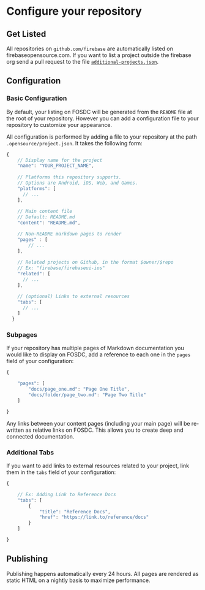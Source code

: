 # Configure your repository

## Get Listed

All repositories on `github.com/firebase` are automatically listed on 
firebaseopensource.com. If you want to list a project outside the firebase org
send a pull request to the file [`additional-projects.json`][additional-projects].

## Configuration

### Basic Configuration

By default, your listing on FOSDC will be generated from the `README` file at the
root of your repository. However you can add a configuration file to your repository
to customize your appearance.

All configuration is performed by adding a file to your repository at the path
`.opensource/project.json`. It takes the following form:

```javascript
{
    // Display name for the project
    "name": "YOUR_PROJECT_NAME",
  
    // Platforms this repository supports. 
    // Options are Android, iOS, Web, and Games.
    "platforms": [
      // ...
    ],
  
    // Main content file
    // Default: README.md
    "content": "README.md",

    // Non-README markdown pages to render
    "pages" : [
        // ...
    ],
  
    // Related projects on Github, in the format $owner/$repo
    // Ex: "firebase/firebaseui-ios"
    "related": [
      // ...
    ],

    // (optional) Links to external resources
    "tabs": [
      // ...
    ]
  }
```

### Subpages

If your repository has multiple pages of Markdown documentation you would like to
display on FOSDC, add a reference to each one in the `pages` field of your configuration:

```javascript
{

    "pages": [
        "docs/page_one.md": "Page One Title",
        "docs/folder/page_two.md": "Page Two Title"
    ]

}
```

Any links between your content pages (including your main page) will be re-written as relative
links on FOSDC. This allows you to create deep and connected documentation.

### Additional Tabs

If you want to add links to external resources related to your project,
 link them in the `tabs` field of your configuration:

```javascript
{

    // Ex: Adding Link to Reference Docs
    "tabs": [
        {
            "title": "Reference Docs",
            "href": "https://link.to/reference/docs"
        }
    ]

}
```

## Publishing

Publishing happens automatically every 24 hours. All pages are rendered as static HTML on a
nightly basis to maximize performance.

[additional-projects]:https://github.com/firebase/firebaseopensource.com/blob/master/config/additional_projects.json
